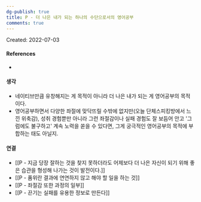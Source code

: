 ```yaml
---
dg-publish: true
title: P - 더 나은 내가 되는 하나의 수단으로서의 영어공부
comments: true
---
```


Created: 2022-07-03

>

#### References
- 

#### 생각
- 네이티브만큼 유창해지는 게 목적이 아니라 더 나은 내가 되는 게 영어공부의 목적이다.
- 영어공부하면서 다양한 좌절에 맞닥뜨릴 수밖에 없지만(오늘 단체스피킹방에서 느낀 위축감), 성취 경험뿐만 아니라 그런 좌절감이나 실패 경험도 잘 보듬어 안고 '그럼에도 불구하고' 계속 노력을 쏟을 수 있다면, 그게 궁극적인 영어공부의 목적에 부합하는 태도 아닐지. 

#### 연결
- [[P - 지금 당장 잘하는 것을 찾지 못하더라도 어제보다 더 나은 자신이 되기 위해 좋은 습관을 형성해 나가는 것이 발전이다.]]
- [[P - 품위란 결과에 연연하지 않고 해야 할 일을 하는 것]]
- [[P - 좌절감 또한 과정의 일부]]
- [[P - 끈기는 실패를 유용한 정보로 만든다]]